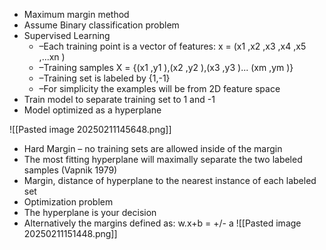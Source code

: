- Maximum margin method 
- Assume Binary classification problem
- Supervised Learning
	- –Each training point is a vector of features: x = (x1 ,x2 ,x3 ,x4 ,x5 ,...xn )
	- –Training samples X = {(x1 ,y1 ),(x2 ,y2 ),(x3 ,y3 )... (xm ,ym )}
	- –Training set is labeled by {1,-1}
	- –For simplicity the examples will be from 2D feature space 
- Train model to separate training set to 1 and -1 
- Model optimized as a hyperplane

![[Pasted image 20250211145648.png]]

- Hard Margin – no training sets are allowed inside of the margin 
- The most fitting hyperplane will maximally separate the two labeled samples (Vapnik 1979) 
- Margin, distance of hyperplane to the nearest instance of each labeled set 
- Optimization problem 
- The hyperplane is your decision 
- Alternatively the margins defined as: w.x+b = +/- a
![[Pasted image 20250211151448.png]]